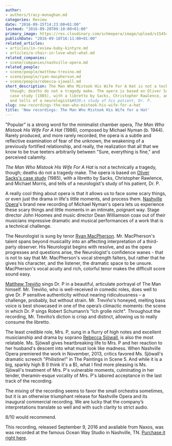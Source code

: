 ```yaml
---
author:
- authors/tracy-monaghan.md
categories: Review
date: "2016-09-15T14:23:00+01:00"
lastmod: "2016-09-20T09:10:00+01:00"
primary_image: https://res.cloudinary.com/schmopera/image/upload/v1545409169/media/webhook-uploads/1473947873410/2016-09-14---Hat.jpg.jpg
publishDate: "2016-09-18T16:11:00+01:00"
related_articles:
- articles/in-review-baby-kintyre.md
- articles/a-chair-in-love-what-what.md
related_companies:
- scene/companies/nashville-opera.md
related_people:
- scene/people/matthew-trevino.md
- scene/people/ryan-macpherson.md
- scene/people/rebecca-sjowall.md
short_description: The Man Who Mistook His Wife For A Hat is not a technically a tragedy,
  though; deaths do not a tragedy make. The opera is based on Oliver Sacks&#039;s
  case study (1985), with a libretto by Sacks, Christopher Rawlence, and Michael Morris,
  and tells of a neurologist&#039;s study of his patient, Dr. P.
slug: new-recordings-the-man-who-mistook-his-wife-for-a-hat
title: 'New recordings: The Man Who Mistook His Wife for a Hat'
---
```


"Popular" is a strong word for the minimalist chamber opera, *The Man Who Mistook His Wife For A Hat* (1986), composed by Michael Nyman (b. 1944).  Rarely produced, and more rarely recorded, the opera is a subtle and reflective examination of fear of the unknown, the weakening of a previously fortified relationship, and really, the realization that all that we know to be true teeters arbitrarily between "Sure, everything is fine," and perceived calamity.
 
*The Man Who Mistook His Wife For A Hat* is not a technically a tragedy, though; deaths do not a tragedy make.  The opera is based on [Oliver Sacks's case study](https://en.wikipedia.org/wiki/The_Man_Who_Mistook_His_Wife_for_a_Hat) (1985), with a libretto by Sacks, Christopher Rawlence, and Michael Morris, and tells of a neurologist's study of his patient, Dr. P.
 
A really cool thing about opera is that it allows us to face some scary things, or even just the drama in life's little moments, and process them.  [Nashville Opera](/scene/companies/nashville-opera/)'s brand new recording of Michael Nyman's opera lets us experience these scary things and little moments in an intimate, poignant way. Stage director John Hoomes and music director Dean Williamson coax out of their musicians impressive dramatic and musical performances of a work that is a technical challenge.
 
The Neurologist is sung by tenor [Ryan MacPherson](/scene/people/ryan-macpherson/).  Mr. MacPherson's talent spans beyond musicality into an affecting interpretation of a third-party observer.  His Neurologist begins with resolve, and as the opera progresses and questions arise, the Neurologist's confidence wanes - that is not to say that Mr. MacPherson's vocal strength falters, but rather that he gives his character, and the listener, the dramatic space to be unsure.  MacPherson's vocal acuity and rich, colorful tenor makes the difficult score sound easy.
 
[Matthew Treviño](/scene/people/matthew-trevino/) sings Dr. P in a beautiful, articulate portrayal of The Man himself.  Mr. Treviño, who is well-received in comedic roles, does well to give Dr. P sensitive authenticity without nearing ridiculousness – a challenge, probably, but without strain.  Mr. Treviño's honeyed, melting bass voice is best showcased in one of the opera’s climactic moments: the scene in which Dr. P sings Robert Schumann’s "Ich grolle nicht".  Throughout the recording, Mr. Treviño’s diction is crisp and distinct, allowing us to really consume the libretto.
 
The least credible role, Mrs. P, sung in a flurry of high notes and excellent musicianship and drama by soprano [Rebecca Sjöwall](/scene/people/rebecca-sjowall/), is also the most relatable.  Ms. Sjöwall gives heartbreaking life to Mrs. P and her reaction to her husband's descent into what must look like madness.  When Nashville Opera premiered the work in November, 2013, critics favored Ms. Sjöwall's dramatic screech "Philistine!" in The Paintings in Scene 5.  And while it is a big, sparkly high B (I think it's a B), what I find more pleasing is Ms. Sjöwall's treatment of Mrs. P's vulnerable moments, culminating in her tender, theramin-esque vocality of Mrs. P's labored acceptance in the last track of the recording.
 
The mixing of the recording seems to favor the small orchestra sometimes, but it is an otherwise triumphant release for Nashville Opera and its inaugural commercial recording.  We are lucky that the company’s interpretations translate so well and with such clarity to strict audio. 

8/10 would recommend.

This recording, released September 9, 2016 and available from Naxos, was was recorded at the famous Ocean Way Studio in Nashville, TN.  [Purchase it right here](https://www.amazon.com/Michael-Nyman-Man-Mistook-Wife/dp/B01IC1VV2O). 
